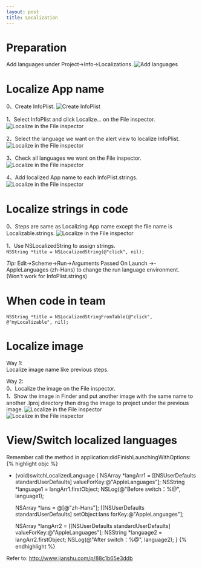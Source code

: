 ```yaml
---
layout: post
title: Localization
---
```


<h1 class="post-center-title">Preparation</h1>

Add languages under Project->Info->Localizations.
![Add languages]({{site.baseurl}}/assets/localization/add_languages.png)  

<h1 class="post-center-title">Localize App name</h1>

0、Create InfoPlist.
![Create InfoPlist]({{site.baseurl}}/assets/localization/create_infoplist.png)  

1、Select InfoPlist and click Localize... on the File inspector.
![Localize in the File inspector]({{site.baseurl}}/assets/localization/file_inspector_localize.png)  

2、Select the language we want on the alert view to localize InfoPlist.
![Localize in the File inspector]({{site.baseurl}}/assets/localization/localize_Infoplist.png)  

3、Check all languages we want on the File inspector.
![Localize in the File inspector]({{site.baseurl}}/assets/localization/check_languages.png)  

4、Add localized App name to each InfoPlist.strings.
![Localize in the File inspector]({{site.baseurl}}/assets/localization/add_app_name_to_each_infoplist.png)  

<h1 class="post-center-title">Localize strings in code</h1>

0、Steps are same as Localizing App name except the file name is Localizable.strings.
![Localize in the File inspector]({{site.baseurl}}/assets/localization/localize_strings_in_code.png)  

1、Use NSLocalizedString to assign strings.  
`NSString *title = NSLocalizedString(@"click", nil);`

*Tip:* Edit->Scheme->Run->Arguments Passed On Launch ->-AppleLanguages (zh-Hans) to change the run language environment. (Won't work for InfoPlist.strings)

<h1 class="post-center-title">When code in team</h1>

`NSString *title = NSLocalizedStringFromTable(@"click", @"myLocalizable", nil);`

<h1 class="post-center-title">Localize image</h1>

Way 1:  
Localize image name like previous steps.

Way 2:  
0、Localize the image on the File inspector.  
1、Show the image in Finder and put another image with the same name to another .lproj directory then drag the image to project under the previous image.
![Localize in the File inspector]({{site.baseurl}}/assets/localization/localize_image.png)  
![Localize in the File inspector]({{site.baseurl}}/assets/localization/localized_images.png)  

<h1 class="post-center-title">View/Switch localized languages</h1>

Remember call the method in application:didFinishLaunchingWithOptions:
{% highlight objc %}
- (void)switchLocalizedLanguage {
    NSArray *langArr1 = [[NSUserDefaults standardUserDefaults] valueForKey:@"AppleLanguages"];
    NSString *language1 = langArr1.firstObject;
    NSLog(@"Before switch：%@", language1);

    NSArray *lans = @[@"zh-Hans"];
    [[NSUserDefaults standardUserDefaults] setObject:lans forKey:@"AppleLanguages"];

    NSArray *langArr2 = [[NSUserDefaults standardUserDefaults] valueForKey:@"AppleLanguages"];
    NSString *language2 = langArr2.firstObject;
    NSLog(@"After switch：%@", language2);
}
{% endhighlight %}

Refer to: <http://www.jianshu.com/p/88c1b65e3ddb>
